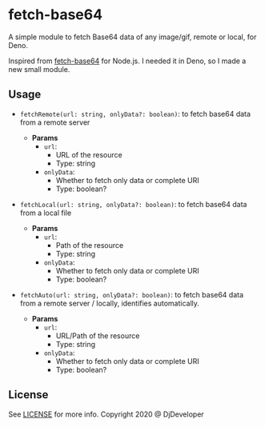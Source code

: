 # fetch-base64
A simple module to fetch Base64 data of any image/gif, remote or local, for Deno.

Inspired from [fetch-base64](https://github.com/gamell/fetch-base64) for Node.js. I needed it in Deno, so I made a new small module.

## Usage
* `fetchRemote(url: string, onlyData?: boolean)`: to fetch base64 data from a remote server
  * **Params**
    * `url`:
      * URL of the resource
      * Type: string
    * `onlyData`:
      * Whether to fetch only data or complete URI
      * Type: boolean?

* `fetchLocal(url: string, onlyData?: boolean)`: to fetch base64 data from a local file
  * **Params**
    * `url`:
      * Path of the resource
      * Type: string
    * `onlyData`:
      * Whether to fetch only data or complete URI
      * Type: boolean?

* `fetchAuto(url: string, onlyData?: boolean)`: to fetch base64 data from a remote server / locally, identifies automatically.
  * **Params**
    * `url`:
      * URL/Path of the resource
      * Type: string
    * `onlyData`:
      * Whether to fetch only data or complete URI
      * Type: boolean?

## License
See [LICENSE](LICENSE) for more info.
Copyright 2020 @ DjDeveloper